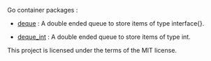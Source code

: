 Go container packages :

- [deque](http://godoc.org/github.com/notnot/container/deque) : A double ended queue to store items of type interface{}.

- [deque_int](http://godoc.org/github.com/notnot/container/deque_int) : A double ended queue to store items of type int.


This project is licensed under the terms of the MIT license.
